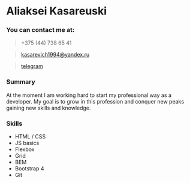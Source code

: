 # Aliaksei Kasareuski
### You can contact me at:

> +375 (44) 738 65 41

> kasarevich1994@yandex.ru

> [telegram](https://t.me/kasarevich)
### Summary

At the moment I am working hard to start my professional way as a developer. My goal is to grow in this profession and conquer new peaks gaining new skills and knowledge.

### Skills

*   HTML / CSS
*   JS basics
*   Flexbox
*   Grid
*   BEM
*   Bootstrap 4
*   Git